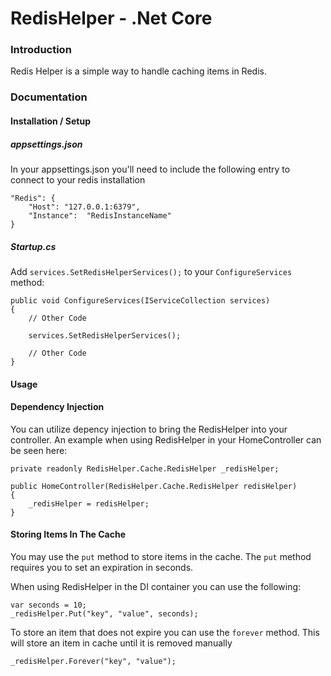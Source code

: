 # RedisHelper - .Net Core

### Introduction

Redis Helper is a simple way to handle caching items in Redis.


### Documentation

#### Installation / Setup

##### appsettings.json

In your appsettings.json you'll need to include the following entry to connect to your redis installation

```
"Redis": {
    "Host": "127.0.0.1:6379",
    "Instance":  "RedisInstanceName" 
}
```

##### Startup.cs

Add `services.SetRedisHelperServices();` to your `ConfigureServices` method:

```
public void ConfigureServices(IServiceCollection services)
{
    // Other Code

    services.SetRedisHelperServices();

    // Other Code
}
```

#### Usage

#### Dependency Injection

You can utilize depency injection to bring the RedisHelper into your controller.  An example when using RedisHelper in your HomeController can be seen here:

```
private readonly RedisHelper.Cache.RedisHelper _redisHelper;

public HomeController(RedisHelper.Cache.RedisHelper redisHelper)
{
    _redisHelper = redisHelper;
}
```

#### Storing Items In The Cache

You may use the `put` method to store items in the cache.  The `put` method requires you to set an expiration in seconds.

When using RedisHelper in the DI container you can use the following:

```
var seconds = 10;
_redisHelper.Put("key", "value", seconds);
```

To store an item that does not expire you can use the `forever` method.  This will store an item in cache until it is removed manually

```
_redisHelper.Forever("key", "value");
```

